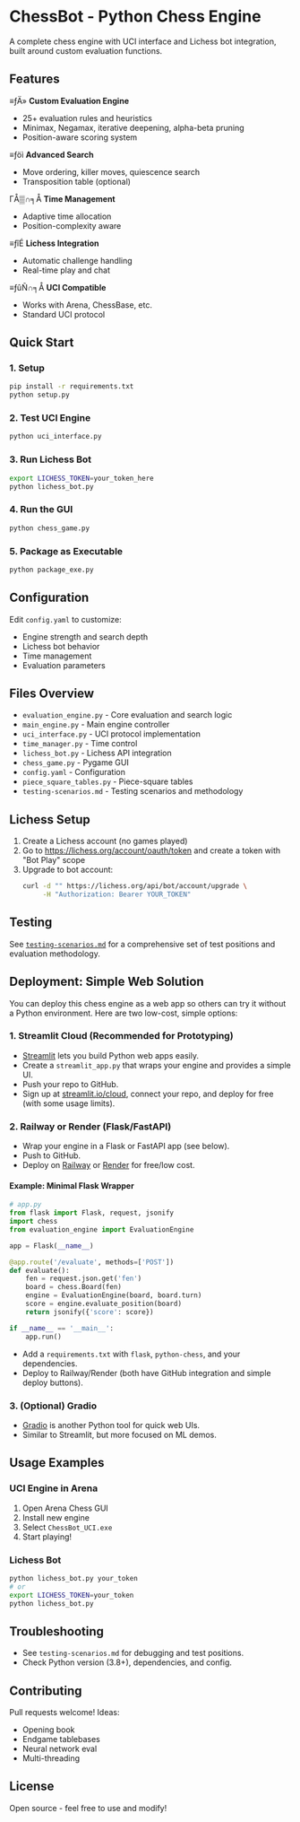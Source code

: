 ﻿# ChessBot - Python Chess Engine

A complete chess engine with UCI interface and Lichess bot integration, built around custom evaluation functions.

## Features

≡ƒÄ» **Custom Evaluation Engine**
- 25+ evaluation rules and heuristics
- Minimax, Negamax, iterative deepening, alpha-beta pruning
- Position-aware scoring system

≡ƒöì **Advanced Search**
- Move ordering, killer moves, quiescence search
- Transposition table (optional)

ΓÅ▒∩╕Å **Time Management**
- Adaptive time allocation
- Position-complexity aware

≡ƒîÉ **Lichess Integration**
- Automatic challenge handling
- Real-time play and chat

≡ƒûÑ∩╕Å **UCI Compatible**
- Works with Arena, ChessBase, etc.
- Standard UCI protocol

## Quick Start

### 1. Setup
```bash
pip install -r requirements.txt
python setup.py
```

### 2. Test UCI Engine
```bash
python uci_interface.py
```

### 3. Run Lichess Bot
```bash
export LICHESS_TOKEN=your_token_here
python lichess_bot.py
```

### 4. Run the GUI
```bash
python chess_game.py
```

### 5. Package as Executable
```bash
python package_exe.py
```

## Configuration

Edit `config.yaml` to customize:
- Engine strength and search depth
- Lichess bot behavior
- Time management
- Evaluation parameters

## Files Overview

- `evaluation_engine.py` - Core evaluation and search logic
- `main_engine.py` - Main engine controller
- `uci_interface.py` - UCI protocol implementation
- `time_manager.py` - Time control
- `lichess_bot.py` - Lichess API integration
- `chess_game.py` - Pygame GUI
- `config.yaml` - Configuration
- `piece_square_tables.py` - Piece-square tables
- `testing-scenarios.md` - Testing scenarios and methodology

## Lichess Setup

1. Create a Lichess account (no games played)
2. Go to https://lichess.org/account/oauth/token and create a token with "Bot Play" scope
3. Upgrade to bot account:
   ```bash
   curl -d "" https://lichess.org/api/bot/account/upgrade \
        -H "Authorization: Bearer YOUR_TOKEN"
   ```

## Testing

See [`testing-scenarios.md`](./testing-scenarios.md) for a comprehensive set of test positions and evaluation methodology.

## Deployment: Simple Web Solution

You can deploy this chess engine as a web app so others can try it without a Python environment. Here are two low-cost, simple options:

### 1. Streamlit Cloud (Recommended for Prototyping)

- [Streamlit](https://streamlit.io/) lets you build Python web apps easily.
- Create a `streamlit_app.py` that wraps your engine and provides a simple UI.
- Push your repo to GitHub.
- Sign up at [streamlit.io/cloud](https://streamlit.io/cloud), connect your repo, and deploy for free (with some usage limits).

### 2. Railway or Render (Flask/FastAPI)

- Wrap your engine in a Flask or FastAPI app (see below).
- Push to GitHub.
- Deploy on [Railway](https://railway.app/) or [Render](https://render.com/) for free/low cost.

#### Example: Minimal Flask Wrapper

```python
# app.py
from flask import Flask, request, jsonify
import chess
from evaluation_engine import EvaluationEngine

app = Flask(__name__)

@app.route('/evaluate', methods=['POST'])
def evaluate():
    fen = request.json.get('fen')
    board = chess.Board(fen)
    engine = EvaluationEngine(board, board.turn)
    score = engine.evaluate_position(board)
    return jsonify({'score': score})

if __name__ == '__main__':
    app.run()
```

- Add a `requirements.txt` with `flask`, `python-chess`, and your dependencies.
- Deploy to Railway/Render (both have GitHub integration and simple deploy buttons).

### 3. (Optional) Gradio

- [Gradio](https://gradio.app/) is another Python tool for quick web UIs.
- Similar to Streamlit, but more focused on ML demos.

## Usage Examples

### UCI Engine in Arena
1. Open Arena Chess GUI
2. Install new engine
3. Select `ChessBot_UCI.exe`
4. Start playing!

### Lichess Bot
```bash
python lichess_bot.py your_token
# or
export LICHESS_TOKEN=your_token
python lichess_bot.py
```

## Troubleshooting

- See `testing-scenarios.md` for debugging and test positions.
- Check Python version (3.8+), dependencies, and config.

## Contributing

Pull requests welcome! Ideas:
- Opening book
- Endgame tablebases
- Neural network eval
- Multi-threading

## License

Open source - feel free to use and modify!
